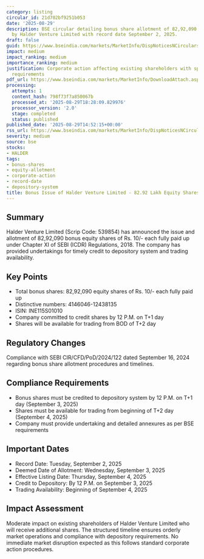 ```yaml
---
category: listing
circular_id: 21d702bf9251b053
date: '2025-08-29'
description: BSE circular detailing bonus share allotment of 82,92,090 equity shares
  by Halder Venture Limited with record date September 2, 2025.
draft: false
guid: https://www.bseindia.com/markets/MarketInfo/DispNoticesNCirculars.aspx?Noticeid={4DE1E4EC-87A2-453B-84D0-D1C03DA054F8}&noticeno=20250829-54&dt=08/29/2025&icount=54&totcount=61&flag=0
impact: medium
impact_ranking: medium
importance_ranking: medium
justification: Corporate action affecting existing shareholders with specific timeline
  requirements
pdf_url: https://www.bseindia.com/markets/MarketInfo/DownloadAttach.aspx?id=20250829-54&attachedId=c533761b-1aec-44e8-babc-2393c87a14e0
processing:
  attempts: 1
  content_hash: 798f73f7a850067b
  processed_at: '2025-08-29T18:28:09.829976'
  processor_version: '2.0'
  stage: completed
  status: published
published_date: '2025-08-29T14:52:15+00:00'
rss_url: https://www.bseindia.com/markets/MarketInfo/DispNoticesNCirculars.aspx?Noticeid={4DE1E4EC-87A2-453B-84D0-D1C03DA054F8}&noticeno=20250829-54&dt=08/29/2025&icount=54&totcount=61&flag=0
severity: medium
source: bse
stocks:
- HALDER
tags:
- bonus-shares
- equity-allotment
- corporate-action
- record-date
- depository-system
title: Bonus Issue of Halder Venture Limited - 82.92 Lakh Equity Shares
---
```


## Summary

Halder Venture Limited (Scrip Code: 539854) has announced the issue and allotment of 82,92,090 bonus equity shares of Rs. 10/- each fully paid up under Chapter XI of SEBI (ICDR) Regulations, 2018. The company has provided undertakings for timely credit to depository system and trading availability.

## Key Points

- Total bonus shares: 82,92,090 equity shares of Rs. 10/- each fully paid up
- Distinctive numbers: 4146046-12438135
- ISIN: INE115S01010
- Company committed to credit shares by 12 P.M. on T+1 day
- Shares will be available for trading from BOD of T+2 day

## Regulatory Changes

Compliance with SEBI CIR/CFD/PoD/2024/122 dated September 16, 2024 regarding bonus share allotment procedures and timelines.

## Compliance Requirements

- Bonus shares must be credited to depository system by 12 P.M. on T+1 day (September 3, 2025)
- Shares must be available for trading from beginning of T+2 day (September 4, 2025)
- Company must provide undertaking and detailed annexures as per BSE requirements

## Important Dates

- Record Date: Tuesday, September 2, 2025
- Deemed Date of Allotment: Wednesday, September 3, 2025
- Effective Listing Date: Thursday, September 4, 2025
- Credit to Depository: By 12 P.M. on September 3, 2025
- Trading Availability: Beginning of September 4, 2025

## Impact Assessment

Moderate impact on existing shareholders of Halder Venture Limited who will receive additional shares. The structured timeline ensures orderly market operations and compliance with depository requirements. No immediate market disruption expected as this follows standard corporate action procedures.